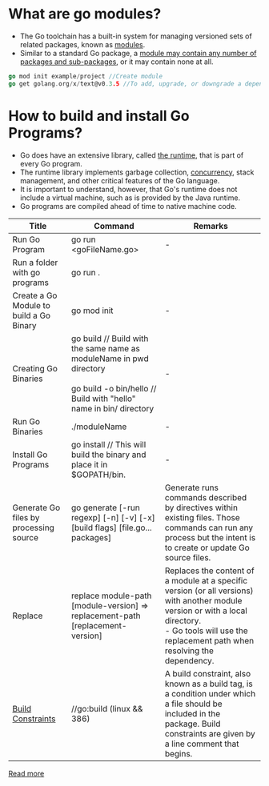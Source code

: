 # What are go modules?
- The Go toolchain has a built-in system for managing versioned sets of related packages, known as [modules](https://go.dev/doc/tutorial/create-module).
- Similar to a standard Go package, a [module may contain any number of packages and sub-packages](https://www.digitalocean.com/community/tutorials/how-to-use-go-modules), or it may contain none at all.

````go
go mod init example/project //Create module
go get golang.org/x/text@v0.3.5 //To add, upgrade, or downgrade a dependency
````

# How to build and install Go Programs?
- Go does have an extensive library, called [the runtime](https://pkg.go.dev/runtime), that is part of every Go program.
- The runtime library implements garbage collection, [concurrency](GoRoutines&Channels.md), stack management, and other critical features of the Go language.
- It is important to understand, however, that Go's runtime does not include a virtual machine, such as is provided by the Java runtime.
- Go programs are compiled ahead of time to native machine code.

| Title                                                                | Command                                                                                                                                         | Remarks                                                                                                                                                                                                      |
|----------------------------------------------------------------------|-------------------------------------------------------------------------------------------------------------------------------------------------|--------------------------------------------------------------------------------------------------------------------------------------------------------------------------------------------------------------|
| Run Go Program                                                       | go run <goFileName.go>                                                                                                                          | -                                                                                                                                                                                                            |
| Run a folder with go programs                                        | go run .                                                                                                                                        |
| Create a Go Module to build a Go Binary                              | go mod init <moduleName>                                                                                                                        | -                                                                                                                                                                                                            |
| Creating Go Binaries                                                 | go build // Build with the same name as moduleName in pwd directory<br/><br/>go build -o bin/hello // Build with "hello" name in bin/ directory | -                                                                                                                                                                                                            |
| Run Go Binaries                                                      | ./moduleName                                                                                                                                    | -                                                                                                                                                                                                            |
| Install Go Programs                                                  | go install // This will build the binary and place it in $GOPATH/bin.                                                                           | -                                                                                                                                                                                                            |
| Generate Go files by processing source                               | go generate [-run regexp] [-n] [-v] [-x] [build flags] [file.go... packages]                                                                    | Generate runs commands described by directives within existing files. Those commands can run any process but the intent is to create or update Go source files.                                              |
| Replace                                                              | replace module-path [module-version] => replacement-path [replacement-version]                                                                  | Replaces the content of a module at a specific version (or all versions) with another module version or with a local directory. <br/>- Go tools will use the replacement path when resolving the dependency. |
| [Build Constraints](https://pkg.go.dev/cmd/go#hdr-Build_constraints) | //go:build (linux && 386)                                                                                                                       | A build constraint, also known as a build tag, is a condition under which a file should be included in the package. Build constraints are given by a line comment that begins.                                                                                                                                                                                                             |

[Read more](https://www.digitalocean.com/community/tutorials/how-to-build-and-install-go-programs)